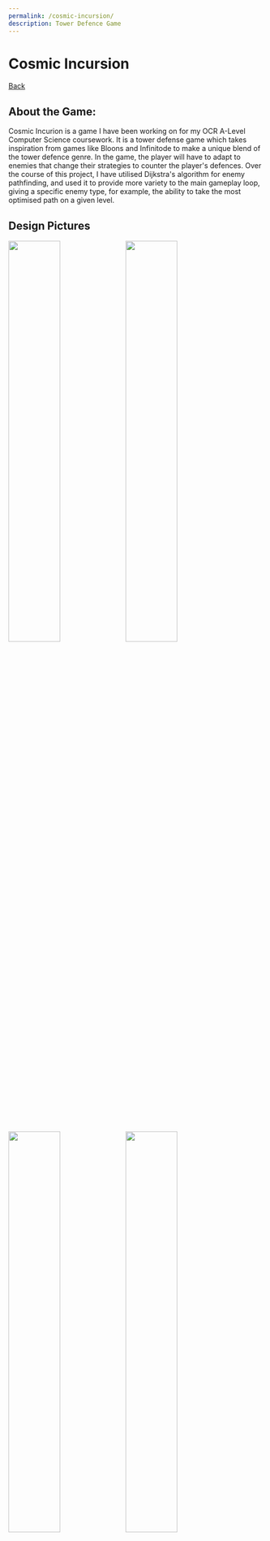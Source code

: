 ```yaml
---
permalink: /cosmic-incursion/
description: Tower Defence Game
---
```

# Cosmic Incursion
[Back](https://banrescoding.github.io/Portfolio/)
## About the Game:
Cosmic Incurion is a game I have been working on for my OCR A-Level Computer Science coursework. It is a tower defense game which takes inspiration from games like Bloons and Infinitode to make a unique blend of the tower defence genre. In the game, the player will have to adapt to enemies that change their strategies to counter the player's defences. Over the course of this project, I have utilised Dijkstra's algorithm for enemy pathfinding, and used it to provide more variety to the main gameplay loop, giving a specific enemy type, for example, the ability to take the most optimised path on a given level.
## Design Pictures
<img src="/Portfolio/Images/TDGame/PXL_20211125_113247153.MP.jpg" width="45%"> <img src="/Portfolio/Images/TDGame/PXL_20211125_113356125.jpg" width="45%"> <img src="/Portfolio/Images/TDGame/PXL_20211125_113508981.jpg" width="45%"> <img src="/Portfolio/Images/TDGame/PXL_20211125_113541515.jpg" width="45%">

## Code Screenshots
<img src="/Portfolio/Images/TDGame/Dijkstras.PNG" width="45%"> <img src="/Portfolio/Images/TDGame/Dijkstras.PNG" width="45%">
